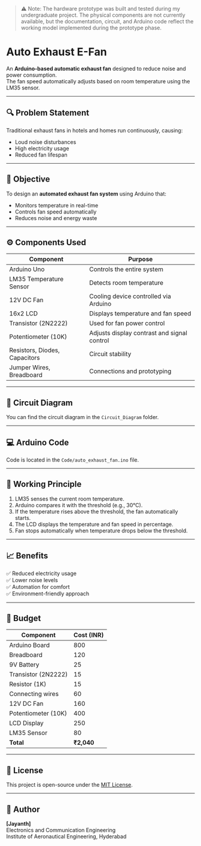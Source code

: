 > ⚠️ Note: The hardware prototype was built and tested during my undergraduate project.
> The physical components are not currently available, but the documentation, circuit, and Arduino code
> reflect the working model implemented during the prototype phase.

# Auto Exhaust E-Fan
An **Arduino-based automatic exhaust fan** designed to reduce noise and power consumption.  
The fan speed automatically adjusts based on room temperature using the LM35 sensor.

---

## 🔍 Problem Statement
Traditional exhaust fans in hotels and homes run continuously, causing:
- Loud noise disturbances
- High electricity usage
- Reduced fan lifespan

---

## 🎯 Objective
To design an **automated exhaust fan system** using Arduino that:
- Monitors temperature in real-time
- Controls fan speed automatically
- Reduces noise and energy waste

---

## ⚙️ Components Used
| Component | Purpose |
|------------|----------|
| Arduino Uno | Controls the entire system |
| LM35 Temperature Sensor | Detects room temperature |
| 12V DC Fan | Cooling device controlled via Arduino |
| 16x2 LCD | Displays temperature and fan speed |
| Transistor (2N2222) | Used for fan power control |
| Potentiometer (10K) | Adjusts display contrast and signal control |
| Resistors, Diodes, Capacitors | Circuit stability |
| Jumper Wires, Breadboard | Connections and prototyping |

---

## 🧩 Circuit Diagram
You can find the circuit diagram in the `Circuit_Diagram` folder.

---

## 💻 Arduino Code
Code is located in the `Code/auto_exhaust_fan.ino` file.

---

## 🧠 Working Principle
1. LM35 senses the current room temperature.  
2. Arduino compares it with the threshold (e.g., 30°C).  
3. If the temperature rises above the threshold, the fan automatically starts.  
4. The LCD displays the temperature and fan speed in percentage.  
5. Fan stops automatically when temperature drops below the threshold.

---

## 📈 Benefits
✅ Reduced electricity usage  
✅ Lower noise levels  
✅ Automation for comfort  
✅ Environment-friendly approach

---

## 🧾 Budget
| Component | Cost (INR) |
|------------|------------|
| Arduino Board | 800 |
| Breadboard | 120 |
| 9V Battery | 25 |
| Transistor (2N2222) | 15 |
| Resistor (1K) | 15 |
| Connecting wires | 60 |
| 12V DC Fan | 160 |
| Potentiometer (10K) | 400 |
| LCD Display | 250 |
| LM35 Sensor | 80 |
| **Total** | **₹2,040** |

---

## 📜 License
This project is open-source under the [MIT License](LICENSE).

---

## 👤 Author
**[Jayanth]**  
Electronics and Communication Engineering  
Institute of Aeronautical Engineering, Hyderabad
